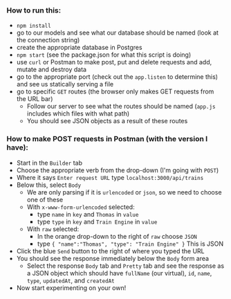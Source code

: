 ### How to run this:

- `npm install`
- go to our models and see what our database should be named (look at the connection string)
- create the appropriate database in Postgres
- `npm start` (see the package.json for what this script is doing)
- use `curl` or Postman to make post, put and delete requests and add, mutate and destroy data
- go to the appropriate port (check out the `app.listen` to determine this) and see us statically serving a file
- go to specific `GET` routes (the browser only makes GET requests from the URL bar) 
	* Follow our server to see what the routes should be named (`app.js` includes which files with what path)
	* You should see JSON objects as a result of these routes


### How to make POST requests in Postman (with the version I have):
- Start in the `Builder` tab
- Choose the appropriate verb from the drop-down (I'm going with `POST`)
- Where it says `Enter request URL` type `localhost:3000/api/trains`
- Below this, select `Body`
	- We are only parsing if it is `urlencoded` or `json`, so we need to choose one of these
	- With `x-www-form-urlencoded` selected:
		- type `name` in `key` and `Thomas` in `value`
		- type `type` in `key` and `Train Engine` in `value`
	- With `raw` selected:
		- In the orange drop-down to the right of `raw` choose `JSON`
		- type ```{
					"name":"Thomas",
					"type": "Train Engine"
				}``` This is JSON
- Click the blue `Send` button to the right of where you typed the URL
- You should see the response immediately below the `Body` form area
	- Select the response `Body` tab and `Pretty` tab and see the response as a JSON object which should have `fullName` (our virtual), `id`, `name`, `type`, `updatedAt`, and `createdAt`
- Now start experimenting on your own!